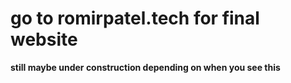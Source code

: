 # go to romirpatel.tech for final website 
**still maybe under construction depending on when you see this**
